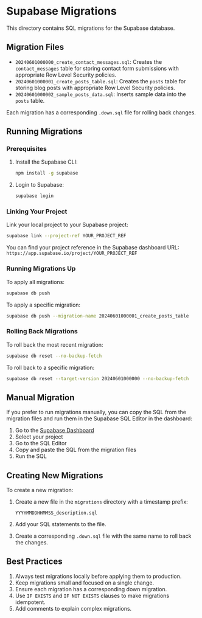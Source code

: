 # Supabase Migrations

This directory contains SQL migrations for the Supabase database.

## Migration Files

- `20240601000000_create_contact_messages.sql`: Creates the `contact_messages` table for storing contact form submissions with appropriate Row Level Security policies.
- `20240601000001_create_posts_table.sql`: Creates the `posts` table for storing blog posts with appropriate Row Level Security policies.
- `20240601000002_sample_posts_data.sql`: Inserts sample data into the `posts` table.

Each migration has a corresponding `.down.sql` file for rolling back changes.

## Running Migrations

### Prerequisites

1. Install the Supabase CLI:
   ```bash
   npm install -g supabase
   ```

2. Login to Supabase:
   ```bash
   supabase login
   ```

### Linking Your Project

Link your local project to your Supabase project:

```bash
supabase link --project-ref YOUR_PROJECT_REF
```

You can find your project reference in the Supabase dashboard URL: `https://app.supabase.io/project/YOUR_PROJECT_REF`

### Running Migrations Up

To apply all migrations:

```bash
supabase db push
```

To apply a specific migration:

```bash
supabase db push --migration-name 20240601000001_create_posts_table
```

### Rolling Back Migrations

To roll back the most recent migration:

```bash
supabase db reset --no-backup-fetch
```

To roll back to a specific migration:

```bash
supabase db reset --target-version 20240601000000 --no-backup-fetch
```

## Manual Migration

If you prefer to run migrations manually, you can copy the SQL from the migration files and run them in the Supabase SQL Editor in the dashboard:

1. Go to the [Supabase Dashboard](https://app.supabase.io)
2. Select your project
3. Go to the SQL Editor
4. Copy and paste the SQL from the migration files
5. Run the SQL

## Creating New Migrations

To create a new migration:

1. Create a new file in the `migrations` directory with a timestamp prefix:
   ```
   YYYYMMDDHHMMSS_description.sql
   ```

2. Add your SQL statements to the file.

3. Create a corresponding `.down.sql` file with the same name to roll back the changes.

## Best Practices

1. Always test migrations locally before applying them to production.
2. Keep migrations small and focused on a single change.
3. Ensure each migration has a corresponding down migration.
4. Use `IF EXISTS` and `IF NOT EXISTS` clauses to make migrations idempotent.
5. Add comments to explain complex migrations. 